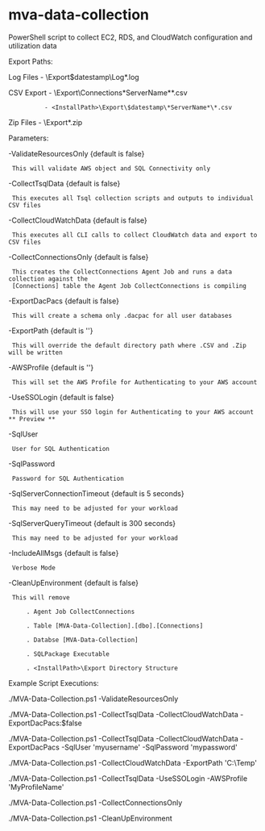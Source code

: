 # mva-data-collection
PowerShell script to collect EC2, RDS, and CloudWatch configuration and utilization data

 Export Paths:

   Log Files  - <InstallPath>\Export\$datestamp\Log\*.log

   CSV Export - <InstallPath>\Export\Connections\*ServerName*\*.csv

              - <InstallPath>\Export\$datestamp\*ServerName*\*.csv

   Zip Files  - <InstallPath>\Export\*.zip

 Parameters:

   -ValidateResourcesOnly {default is false}

     This will validate AWS object and SQL Connectivity only

   -CollectTsqlData {default is false}

     This executes all Tsql collection scripts and outputs to individual CSV files

   -CollectCloudWatchData {default is false}

     This executes all CLI calls to collect CloudWatch data and export to CSV files

   -CollectConnectionsOnly {default is false}

     This creates the CollectConnections Agent Job and runs a data collection against the 
     [Connections] table the Agent Job CollectConnections is compiling

   -ExportDacPacs {default is false}

     This will create a schema only .dacpac for all user databases

   -ExportPath {default is ''}

     This will override the default directory path where .CSV and .Zip will be written

   -AWSProfile {default is ''}

     This will set the AWS Profile for Authenticating to your AWS account

   -UseSSOLogin {default is false}

     This will use your SSO login for Authenticating to your AWS account ** Preview **

   -SqlUser

     User for SQL Authentication

   -SqlPassword

     Password for SQL Authentication

   -SqlServerConnectionTimeout {default is 5 seconds}

     This may need to be adjusted for your workload

   -SqlServerQueryTimeout {default is 300 seconds}

     This may need to be adjusted for your workload

   -IncludeAllMsgs {default is false}

     Verbose Mode

   -CleanUpEnvironment {default is false}

     This will remove

         . Agent Job CollectConnections

         . Table [MVA-Data-Collection].[dbo].[Connections]

         . Databse [MVA-Data-Collection]

         . SQLPackage Executable

         . <InstallPath>\Export Directory Structure

 Example Script Executions:

   ./MVA-Data-Collection.ps1 -ValidateResourcesOnly

   ./MVA-Data-Collection.ps1 -CollectTsqlData -CollectCloudWatchData -ExportDacPacs:$false
   
   ./MVA-Data-Collection.ps1 -CollectTsqlData -CollectCloudWatchData -ExportDacPacs -SqlUser 'myusername' -SqlPassword 'mypassword'

   ./MVA-Data-Collection.ps1 -CollectCloudWatchData -ExportPath 'C:\Temp\'

   ./MVA-Data-Collection.ps1 -CollectTsqlData -UseSSOLogin -AWSProfile 'MyProfileName'

   ./MVA-Data-Collection.ps1 -CollectConnectionsOnly 

   ./MVA-Data-Collection.ps1 -CleanUpEnvironment 
 